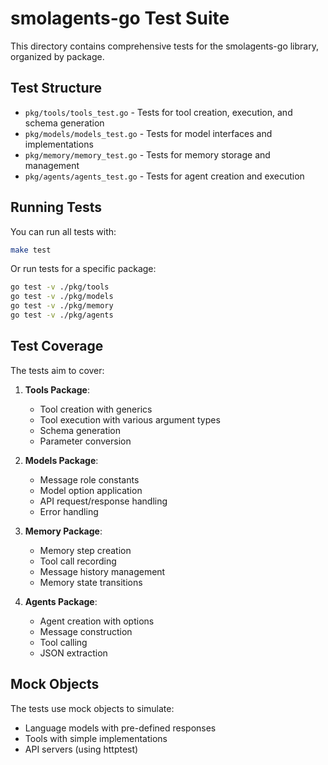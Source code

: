 # smolagents-go Test Suite

This directory contains comprehensive tests for the smolagents-go library, organized by package.

## Test Structure

- `pkg/tools/tools_test.go` - Tests for tool creation, execution, and schema generation
- `pkg/models/models_test.go` - Tests for model interfaces and implementations
- `pkg/memory/memory_test.go` - Tests for memory storage and management
- `pkg/agents/agents_test.go` - Tests for agent creation and execution

## Running Tests

You can run all tests with:

```bash
make test
```

Or run tests for a specific package:

```bash
go test -v ./pkg/tools
go test -v ./pkg/models
go test -v ./pkg/memory
go test -v ./pkg/agents
```

## Test Coverage

The tests aim to cover:

1. **Tools Package**:
   - Tool creation with generics
   - Tool execution with various argument types
   - Schema generation
   - Parameter conversion

2. **Models Package**:
   - Message role constants
   - Model option application
   - API request/response handling
   - Error handling

3. **Memory Package**:
   - Memory step creation
   - Tool call recording
   - Message history management
   - Memory state transitions

4. **Agents Package**:
   - Agent creation with options
   - Message construction
   - Tool calling
   - JSON extraction

## Mock Objects

The tests use mock objects to simulate:

- Language models with pre-defined responses
- Tools with simple implementations
- API servers (using httptest) 